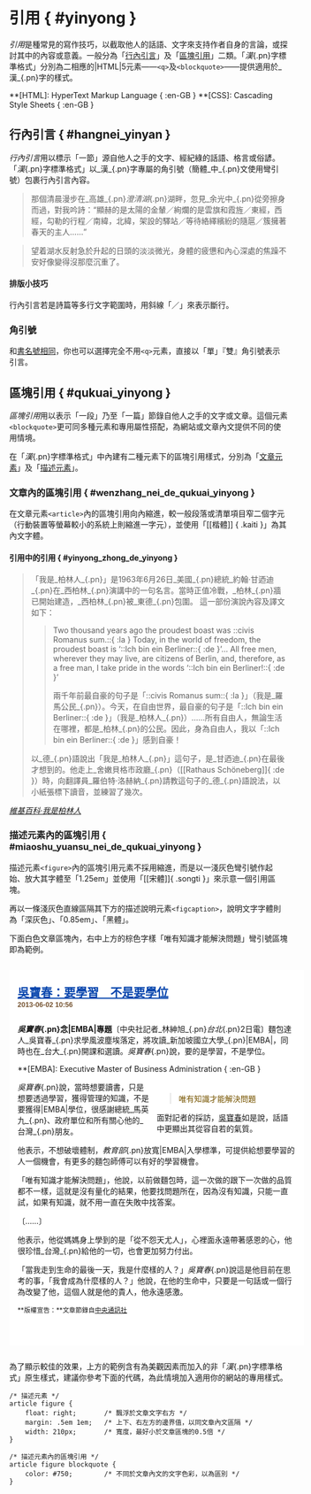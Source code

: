 <style scoped>
#yinyong h1 {
    letter-spacing: 2em;
    padding-left: 2em;
}

.kaiti {
	font-family: 'Biaodian Pro Serif', 'Han Kaiti', cursive;
}
</style>


引用 { #yinyong }
===


<dfn>引用</dfn>是種常見的寫作技巧，以截取他人的話語、文字來支持作者自身的言論，或探討其中的內容或意義。一般分為「[行內引言](hanzi\_biaozhun\_geshi/yinyong#hangnei\_yinyan)」及「[區塊引用](hanzi\_biaozhun\_geshi/yinyong#qukuai\_yinyong)」二類。「_漢_{.pn}字標準格式」分別為二相應的|HTML|5元素——`<q>`及`<blockquote>`——提供適用於_漢_{.pn}字的樣式。

**[HTML]: HyperText Markup Language { :en-GB }
**[CSS]: Cascading Style Sheets { :en-GB }



行內引言 { #hangnei_yinyan }
---

<dfn>行內引言</dfn>用以標示「一節」源自他人之手的文字、經紀綠的話語、格言或俗諺。「_漢_{.pn}字標準格式」以_漢_{.pn}字專屬的角引號（簡體_中_{.pn}文使用彎引號）包裹行內引言內容。

> 那個清晨漫步在_高雄_{.pn}<wbr>_澄清湖_{.pn}湖畔，忽見_余光中_{.pn}從旁擦身而過，對我吟詩：<q>顯赫的是太陽的金輦／絢爛的是雲旗和霞旌／東經，西經，勾勒的行程／南緯，北緯，架設的驛站／等待絡繹繽紛的隨扈／簇擁著春天的主人……</q>

> 望着湖水反射急於升起的日頭的淡淡微光，身體的疲憊和內心深處的焦躁不安好像變得沒那麼沉重了。


#### 排版小技巧

行內引言若是詩篇等多行文字範圍時，用斜線「／」來表示斷行。



### 角引號

和<a href="hanzi_biaozhun_geshi/shuminghao#jianjiao_guahao">書名號相同</a>，你也可以選擇完全不用`<q>`元素，直接以「單」『雙』角引號表示引言。



區塊引用 { #qukuai_yinyong }
---

<dfn>區塊引用</dfn>用以表示「一段」乃至「一篇」節錄自他人之手的文字或文章。這個元素`<blockquote>`更可同多種元素和專用屬性搭配，為網站或文章內文提供不同的使用情境。


在「_漢_{.pn}字標準格式」中內建有二種元素下的區塊引用樣式，分別為「<a href="hanzi_biaozhun_geshi/yinyong#wenzhang_nei_de_qukuai_yinyong">文章元素</a>」及「<a href="hanzi_biaozhun_geshi/yinyong#miaoshu_yuansu_nei_de_qukuai_yinyong">描述元素</a>」。



### 文章內的區塊引用 { #wenzhang_nei_de_qukuai_yinyong }

在文章元素`<article>`內的區塊引用向內縮進，較一般段落或清單項目窄二個字元（行動裝置等螢幕較小的系統上則縮進一字元），並使用「[[楷體]] { .kaiti }」為其內文字體。



#### 引用中的引用 { #yinyong_zhong_de_yinyong }

<blockquote markdown="1">
「我是_柏林人_{.pn}」是1963年6月26日_美國_{.pn}總統_約翰·甘迺迪_{.pn}在_西柏林_{.pn}演講中的一句名言。當時正值冷戰，_柏林_{.pn}牆已開始建造，_西柏林_{.pn}被_東德_{.pn}包圍。
這一部份演說內容及譯文如下：

<blockquote markdown="1">
<p lang="en-GB" markdown="1">Two thousand years ago the proudest boast was ::civis Romanus sum.::{ :la } Today, in the world of freedom, the proudest boast is ‘::Ich bin ein Berliner::{ :de }’… All free men, wherever they may live, are citizens of Berlin, and, therefore, as a free man, I take pride in the words ‘::Ich bin ein Berliner!::{ :de }’</p>

兩千年前最自豪的句子是「::civis Romanus sum::{ :la }」（我是_羅馬公民_{.pn}）。今天，在自由世界，最自豪的句子是「::Ich bin ein Berliner::{ :de }」（我是_柏林人_{.pn}）……所有自由人，無論生活在哪裡，都是_柏林_{.pn}的公民。因此，身為自由人，我以「::Ich bin ein Berliner::{ :de }」感到自豪！
</blockquote>

以_德_{.pn}語說出「我是_柏林人_{.pn}」這句子，是_甘迺迪_{.pn}在最後才想到的。他走上_舍嫩貝格市政廳_{.pn}（[[Rathaus Schöneberg]]{ :de }）時，向翻譯員_羅伯特·洛赫納_{.pn}請教這句子的_德_{.pn}語說法，以小紙張標下讀音，並練習了幾次。
</blockquote>
<p class="cite" markdown="1"><cite><a href="http://zh.wikipedia.org/wiki/我是柏林人">維基百科·我是柏林人</a></cite></p>



### 描述元素內的區塊引用 { #miaoshu_yuansu_nei_de_qukuai_yinyong }

描述元素`<figure>`內的區塊引用元素不採用縮進，而是以一淺灰色彎引號作起始、放大其字體至「1.25em」並使用「[[宋體]]{ .songti }」來示意一個引用區塊。

再以一條淺灰色直線區隔其下方的描述說明元素`<figcaption>`，說明文字字體則為「深灰色」、「0.85em」、「黑體」。

下面白色文章區塊內，右中上方的棕色字樣「唯有知識才能解決問題」彎引號區塊即為範例。


<article class="simulator" markdown="1">

[吳寶春：要學習　不是要學位](http://www.cna.com.tw/News/aEDU/201306020057-1.aspx)
===

<p class="time"><time>2013-06-02 10:56</time></p>

<style scoped>
article.simulator {
	background-color: #fff;
	margin: 2em 0;
	padding: 1em 15px 3em;
	position: static;
	width: 100%;
}

article.simulator h1:nth-of-type(1),
article.simulator h1:nth-of-type(1) a {
	background: none;
	border: 0 none;
	color: #0645ad;
	margin: .5em 0 1em;
	padding: 0;
	position: static;
	text-align: left;
	text-shadow: none;
}

article.simulator p.time {
	color: #753;
	font: bold .9em sans-serif;
	margin: -1.5em 0 2em;
	text-indent: 0;
}

article.simulator figure {
	float: right;
	margin: .5em 1em;
	min-width: 17em;
	width: 40%;
}

article.simulator figure blockquote {
	color: #750;
}

.songti {
	font-family: 'Biaodian Pro Serif', Georgia, Times, 'Times New Roman', 'Han Songti', serif;
}
</style>

<b>_吳寶春_{.pn}念|EMBA|專題</b>〔中央社記者_林紳旭_{.pn}<wbr>_台北_{.pn}2日電〕麵包達人_吳寶春_{.pn}求學風波塵埃落定，將攻讀_新加坡國立大學_{.pn}|EMBA|，同時也在_台大_{.pn}開課和選讀。_吳寶春_{.pn}說，要的是學習，不是學位。

**[EMBA]: Executive Master of Business Administration { :en-GB }


<figure>
<blockquote>
	<p>唯有知識才能解決問題</p>
</blockquote>
<figcaption>面對記者的採訪，<u class="pn">吳寶春</u>如是說，話語中更顯出其從容自若的氣質。</figcaption>
</figure>

_吳寶春_{.pn}說，當時想要讀書，只是想要透過學習，獲得管理的知識，不是要獲得|EMBA|學位，很感謝總統_馬英九_{.pn}、政府單位和所有關心他的_台灣_{.pn}朋友。

他表示，不想破壞體制，_教育部_{.pn}放寬|EMBA|入學標準，可提供給想要學習的人一個機會，有更多的麵包師傅可以有好的學習機會。

「唯有知識才能解決問題」，他說，以前做麵包時，這一次做的跟下一次做的品質都不一樣，這就是沒有量化的結果，他要找問題所在，因為沒有知識，只能一直試，如果有知識，就不用一直在失敗中找答案。

〔……〕

他表示，他從媽媽身上學到的是「從不怨天尤人」，心裡面永遠帶著感恩的心，他很珍惜_台灣_{.pn}給他的一切，也會更加努力付出。

「當我走到生命的最後一天，我是什麼樣的人？」_吳寶春_{.pn}說這是他目前在思考的事，「我會成為什麼樣的人？」他說，在他的生命中，只要是一句話或一個行為改變了他，這個人就是他的貴人，他永遠感激。

<small>**版權宣告：**文章節錄自[中央通訊社](http://www.cna.com.tw/)</small>
</article>


為了顯示較佳的效果，上方的範例含有為美觀因素而加入的非「_漢_{.pn}字標準格式」原生樣式，建議你參考下面的代碼，為此情境加入適用你的網站的專用樣式。


	/* 描述元素 */
	article figure {
		float: right;       /* 飄浮於文章文字右方 */
		margin: .5em 1em;   /* 上下、右左方的邊界值，以同文章內文區隔 */
		width: 210px;		/* 寬度，最好小於文章區塊的0.5倍 */
	}

	/* 描述元素內的區塊引用 */
	article figure blockquote {
		color: #750;		/* 不同於文章內文的文字色彩，以為區別 */
	}
















